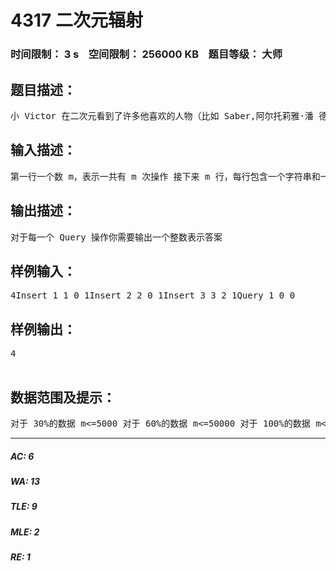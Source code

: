 # 4317   二次元辐射   
### 时间限制： 3 s&nbsp;&nbsp;&nbsp;&nbsp;空间限制： 256000 KB&nbsp;&nbsp;&nbsp;&nbsp;题目等级： 大师  
## 题目描述：  

<pre>
小 Victor 在二次元看到了许多他喜欢的人物（比如 Saber,阿尔托莉雅·潘 德拉贡，亚瑟王....），小 Victor 对于二次元人物都有自己的看法，即可以用 i 表示该人物对于他本身的吸引力，用 j 表示 findstr 魔王对其安利程度，同 时他又有自己的判断，我们可以用 A 和 B 来表示，所以我们定义一个人物对小 Victor 的吸引度为 Ai+Bj,然而小 Victor 并不是什么人物都感兴趣的，他只会 去关注那些吸引度对他大于 C 的人物。  然而求小 Victor 到底去关注多少个人物对于大家来说太简单了，所以 findstr 大魔王决定使坏。我们定义每个人物会有一个使小 Victor 入宅的入宅 度 v[x]，findstr 大魔王会随时给小 Victor 安利奇怪的人物，假设为(i,j)， 由于他口才很好，他会对小 Victor 造成一次口才度为 R 的精神辐射，即他会让 所有(i`,j`)（i`,j`为已加入点）[sqr(i`-i)+sqr(j`-j)<=R*R]的点的入宅度都加上 delta。  然而小 Victor 也是会变化自己的口味的，现在请你求出每一次他变化口味 时总入宅度是多少（当然只有他关注的人物才会产生入宅度）
</pre>
  
  
## 输入描述：  

<pre>
第一行一个数 m，表示一共有 m 次操作 接下来 m 行，每行包含一个字符串和一些数字，现在格式如下 Insert I j R delta 表示 findstr 大魔王给小 Victor 安利了本身对他吸引 度为 I,安利程度为 j 的人物，并造成口才度为 R 的精神辐射（如题意） Query A B C 表示询问当小 Victor 的口味发生变化时，他的总入宅度是多少？ 此题强制在线，每一次的所有数字异或（xor/^）lastans，一开始 lastans=0， 之后 lastans 为上一次询问的答案
</pre>
  
  
## 输出描述：  

<pre>
对于每一个 Query 操作你需要输出一个整数表示答案
</pre>
  
  
## 样例输入：  

<pre>
4Insert 1 1 0 1Insert 2 2 0 1Insert 3 3 2 1Query 1 0 0
</pre>
  
  
## 样例输出：  

<pre>
4  

</pre>
  
  
## 数据范围及提示：  

<pre>
对于 30%的数据 m<=5000 对于 60%的数据 m<=50000 对于 100%的数据 m<=100000 对于 100%的数据|A|,|B|,|C|,|delta|,|R|,|I|,|J| <= 10^9
</pre>
  
  
***  

##### AC: 6  
##### WA: 13  
##### TLE: 9  
##### MLE: 2  
##### RE: 1  
